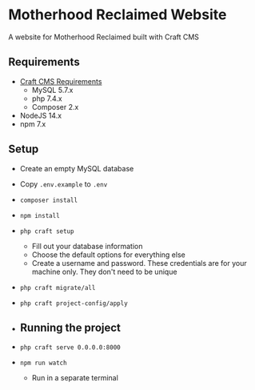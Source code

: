 # Motherhood Reclaimed Website

A website for Motherhood Reclaimed built with Craft CMS

## Requirements

- [Craft CMS Requirements](https://craftcms.com/docs/3.x/requirements.html#minimum-system-specs)
    - MySQL 5.7.x
    - php 7.4.x
    - Composer 2.x
- NodeJS 14.x
- npm 7.x

## Setup

- Create an empty MySQL database
- Copy `.env.example` to `.env`
- `composer install`
- `npm install`
- `php craft setup`
    - Fill out your database information
    - Choose the default options for everything else
    - Create a username and password. These credentials are for your machine only. They don't need to be unique
- `php craft migrate/all`
- `php craft project-config/apply`

- ## Running the project

- `php craft serve 0.0.0.0:8000`
- `npm run watch`
    - Run in a separate terminal
